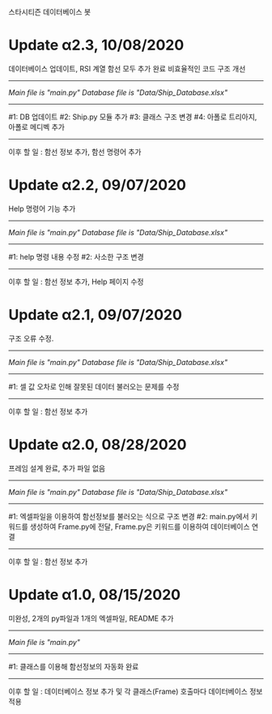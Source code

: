 스타시티즌 데이터베이스 봇

# Update α2.3, 10/08/2020
데이터베이스 업데이트, RSI 계열 함선 모두 추가 완료
비효율적인 코드 구조 개선
_____________________________________________________________________________
*Main file is "main.py"*
*Database file is "Data/Ship_Database.xlsx"*
_____________________________________________________________________________
#1: DB 업데이트
#2: Ship.py 모듈 추가
#3: 클래스 구조 변경
#4: 아폴로 트리아지, 아폴로 메디벡 추가
_____________________________________________________________________________
이후 할 일 : 함선 정보 추가, 함선 명령어 추가

# Update α2.2, 09/07/2020
Help 명령어 기능 추가
_____________________________________________________________________________
*Main file is "main.py"*
*Database file is "Data/Ship_Database.xlsx"*
_____________________________________________________________________________
#1: help 명령 내용 수정
#2: 사소한 구조 변경
_____________________________________________________________________________
이후 할 일 : 함선 정보 추가, Help 페이지 수정

# Update α2.1, 09/07/2020
구조 오류 수정.
_____________________________________________________________________________
*Main file is "main.py"*
*Database file is "Data/Ship_Database.xlsx"*
_____________________________________________________________________________
#1: 셀 값 오차로 인해 잘못된 데이터 불러오는 문제를 수정
_____________________________________________________________________________
이후 할 일 : 함선 정보 추가

# Update α2.0, 08/28/2020
프레임 설계 완료, 추가 파일 없음
_____________________________________________________________________________
*Main file is "main.py"*
*Database file is "Data/Ship_Database.xlsx"*
_____________________________________________________________________________
#1: 엑셀파일을 이용하여 함선정보를 불러오는 식으로 구조 변경
#2: main.py에서 키워드를 생성하여 Frame.py에 전달, Frame.py은 키워드를 이용하여 데이터베이스 연결
_____________________________________________________________________________
이후 할 일 : 함선 정보 추가

# Update α1.0, 08/15/2020
미완성, 2개의 py파일과 1개의 엑셀파일, README 추가
_____________________________________________________________________________
*Main file is "main.py"*
_____________________________________________________________________________
#1: 클래스를 이용해 함선정보의 자동화 완료
_____________________________________________________________________________
이후 할 일 : 데이터베이스 정보 추가 및 각 클래스(Frame) 호출마다 데이터베이스 정보 적용
